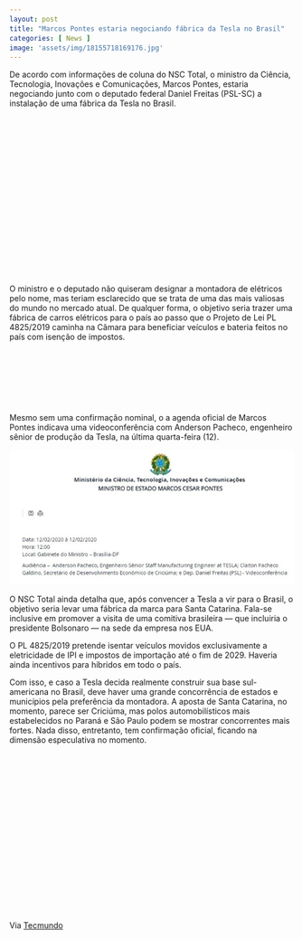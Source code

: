 ```yaml
---
layout: post
title: "Marcos Pontes estaria negociando fábrica da Tesla no Brasil"
categories: [ News ]
image: 'assets/img/18155718169176.jpg'
---
```


De acordo com informações de coluna do NSC Total, o ministro da Ciência, Tecnologia, Inovações e Comunicações, Marcos Pontes, estaria negociando junto com o deputado federal Daniel Freitas (PSL-SC) a instalação de uma fábrica da Tesla no Brasil.

<!-- QUADRADO -->
<script async src="//pagead2.googlesyndication.com/pagead/js/adsbygoogle.js"></script>
<ins class="adsbygoogle"
style="display:inline-block;width:336px;height:280px"
data-ad-client="ca-pub-2838251107855362"
data-ad-slot="5351066970"></ins>
<script>
(adsbygoogle = window.adsbygoogle || []).push({});
</script>

O ministro e o deputado não quiseram designar a montadora de elétricos pelo nome, mas teriam esclarecido que se trata de uma das mais valiosas do mundo no mercado atual. De qualquer forma, o objetivo seria trazer uma fábrica de carros elétricos para o país ao passo que o Projeto de Lei PL 4825/2019 caminha na Câmara para beneficiar veículos e bateria feitos no país com isenção de impostos.

<!-- MINI ANÚNCIO -->
<script async src="//pagead2.googlesyndication.com/pagead/js/adsbygoogle.js"></script>
<!-- Games Root -->
<ins class="adsbygoogle"
style="display:inline-block;width:730px;height:95px"
data-ad-client="ca-pub-2838251107855362"
data-ad-slot="5351066970"></ins>
<script>
(adsbygoogle = window.adsbygoogle || []).push({});
</script>

Mesmo sem uma confirmação nominal, o a agenda oficial de Marcos Pontes indicava uma videoconferência com Anderson Pacheco, engenheiro sênior de produção da Tesla, na última quarta-feira (12).

![Tesla](/assets/img/agenda-pontes-18155519388174.jpg)

<!-- RETANGULO LARGO 2 -->
<script async src="//pagead2.googlesyndication.com/pagead/js/adsbygoogle.js"></script>
<ins class="adsbygoogle"
style="display:block; text-align:center;"
data-ad-layout="in-article"
data-ad-format="fluid"
data-ad-client="ca-pub-2838251107855362"
data-ad-slot="8549252987"></ins>
<script>
(adsbygoogle = window.adsbygoogle || []).push({});
</script>

O NSC Total ainda detalha que, após convencer a Tesla a vir para o Brasil, o objetivo seria levar uma fábrica da marca para Santa Catarina. Fala-se inclusive em promover a visita de uma comitiva brasileira — que incluiria o presidente Bolsonaro — na sede da empresa nos EUA.

O PL 4825/2019 pretende isentar veículos movidos exclusivamente a eletricidade de IPI e impostos de importação até o fim de 2029. Haveria ainda incentivos para híbridos em todo o país.

<!-- RETANGULO LARGO -->
<script async src="https://pagead2.googlesyndication.com/pagead/js/adsbygoogle.js"></script>
<!-- Informat -->
<ins class="adsbygoogle"
style="display:block"
data-ad-client="ca-pub-2838251107855362"
data-ad-slot="2327980059"
data-ad-format="auto"
data-full-width-responsive="true"></ins>
<script>
(adsbygoogle = window.adsbygoogle || []).push({});
</script>

Com isso, e caso a Tesla decida realmente construir sua base sul-americana no Brasil, deve haver uma grande concorrência de estados e municípios pela preferência da montadora. A aposta de Santa Catarina, no momento, parece ser Criciúma, mas polos automobilísticos mais estabelecidos no Paraná e São Paulo podem se mostrar concorrentes mais fortes. Nada disso, entretanto, tem confirmação oficial, ficando na dimensão especulativa no momento.

<!-- QUADRADO -->
<script async src="//pagead2.googlesyndication.com/pagead/js/adsbygoogle.js"></script>
<ins class="adsbygoogle"
style="display:inline-block;width:336px;height:280px"
data-ad-client="ca-pub-2838251107855362"
data-ad-slot="5351066970"></ins>
<script>
(adsbygoogle = window.adsbygoogle || []).push({});
</script>

Via [Tecmundo](https://www.tecmundo.com.br/mobilidade-urbana-smart-cities/150419-marcos-pontes-negociando-fabrica-tesla-brasil.htm)
